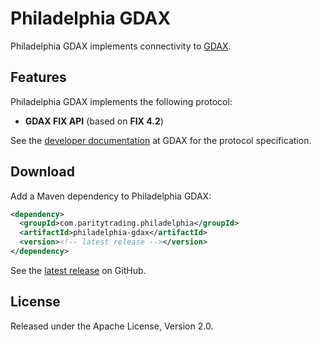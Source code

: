 # Philadelphia GDAX

Philadelphia GDAX implements connectivity to [GDAX](https://gdax.com).

## Features

Philadelphia GDAX implements the following protocol:

- **GDAX FIX API** (based on **FIX 4.2**)

See the [developer documentation][] at GDAX for the protocol specification.

  [developer documentation]: https://docs.gdax.com

## Download

Add a Maven dependency to Philadelphia GDAX:

```xml
<dependency>
  <groupId>com.paritytrading.philadelphia</groupId>
  <artifactId>philadelphia-gdax</artifactId>
  <version><!-- latest release --></version>
</dependency>
```

See the [latest release][] on GitHub.

  [latest release]: https://github.com/paritytrading/philadelphia-extras/releases/latest

## License

Released under the Apache License, Version 2.0.
